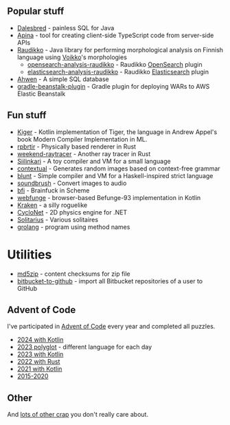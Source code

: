 
## Popular stuff

- [Dalesbred](https://dalesbred.org/) - painless SQL for Java
- [Apina](https://github.com/EvidentSolutions/Apina) - tool for creating client-side TypeScript code from server-side APIs
- [Raudikko](https://github.com/evidentsolutions/raudikko) - Java library for performing morphological analysis on Finnish language using [Voikko](https://voikko.puimula.org/)'s morphologies
  - [opensearch-analysis-raudikko](https://github.com/EvidentSolutions/opensearch-analysis-raudikko) - Raudikko [OpenSearch](https://opensearch.org/) plugin
  - [elasticsearch-analysis-raudikko](https://github.com/EvidentSolutions/elasticsearch-analysis-raudikko) - Raudikko [Elasticsearch](https://www.elastic.co/products/elasticsearch) plugin
- [Ahwen](https://github.com/komu/ahwen) - A simple SQL database
- [gradle-beanstalk-plugin](https://github.com/EvidentSolutions/gradle-beanstalk-plugin) - Gradle plugin for deploying WARs to AWS Elastic Beanstalk

## Fun stuff

- [Kiger](https://github.com/komu/kiger) - Kotlin implementation of Tiger, the language in Andrew Appel's book Modern Compiler Implementation in ML.
- [rpbrtir](https://github.com/komu/rpbrtir) - Physically based renderer in Rust
- [weekend-raytracer](https://github.com/komu/weekend-raytracer) - Another ray tracer in Rust
- [Siilinkari](https://github.com/komu/siilinkari) - A toy compiler and VM for a small language
- [contextual](https://github.com/komu/contextual) - Generates random images based on context-free grammar
- [blunt](https://github.com/komu/blunt) - Simple compiler and VM for a Haskell-inspired strict language 
- [soundbrush](https://github.com/komu/soundbrush) - Convert images to audio
- [bfi](https://github.com/komu/bfi) - Brainfuck in Scheme
- [webfunge](https://github.com/komu/webfunge) - browser-based Befunge-93 implementation in Kotlin
- [Kraken](https://github.com/komu/kraken) - a silly roguelike
- [CycloNet](https://github.com/komu/cyclonet) - 2D physics engine for .NET
- [Solitarius](https://github.com/komu/solitarius) - Various solitaires
- [grolang](https://github.com/komu/grolang) - program using method names

# Utilities

- [md5zip](https://github.com/komu/md5zip) - content checksums for zip file
- [bitbucket-to-github](https://github.com/komu/bitbucket-to-github) - import all Bitbucket repositories of a user to GitHub 

## Advent of Code

I've participated in [Advent of Code](https://adventofcode.com/) every year and completed all puzzles. 

- [2024 with Kotlin](https://github.com/komu/advent-of-code-2024-kotlin)
- [2023 polyglot](https://github.com/komu/advent-of-code-2023-polyglot) - different language for each day
- [2023 with Kotlin](https://github.com/komu/advent-of-code-2023-kotlin)
- [2022 with Rust](https://github.com/komu/advent-of-code-2022)
- [2021 with Kotlin](https://github.com/komu/advent-of-code-2021)
- [2015-2020](https://github.com/komu/advent-of-code)

## Other

And [lots of other crap](https://github.com/komu?tab=repositories) you don't really care about.

